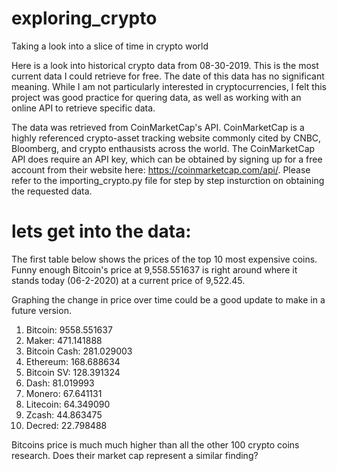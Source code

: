 # exploring_crypto
Taking a look into a slice of time in crypto world 

Here is a look into historical crypto data from 08-30-2019. This is the most current data I could retrieve for free. The date of this data has no significant meaning. While I am not particularly interested in cryptocurrencies, I felt this project was good practice for quering data, as well as working with an online API to retrieve specific data. 

The data was retrieved from CoinMarketCap's API. CoinMarketCap is a highly referenced crypto-asset tracking website commonly cited by CNBC, Bloomberg, and crypto enthausists across the world. The CoinMarketCap API does require an API key, which can be obtained by signing up for a free account from their website here: https://coinmarketcap.com/api/. Please refer to the importing_crypto.py file for step by step insturction on obtaining the requested data.

# lets get into the data:
The first table below shows the prices of the top 10 most expensive coins. Funny enough Bitcoin's price at 9,558.551637 is right around where it stands today (06-2-2020) at a current price of 9,522.45. 

Graphing the change in price over time could be a good update to make in a future version.

1. Bitcoin: 9558.551637
2. Maker: 471.141888
3. Bitcoin Cash: 281.029003
4. Ethereum: 168.688634
5. Bitcoin SV: 128.391324
6. Dash: 81.019993 
7. Monero: 67.641131 
8. Litecoin: 64.349090 
9. Zcash: 44.863475 
10. Decred: 22.798488 

Bitcoins price is much much higher than all the other 100 crypto coins research. Does their market cap represent a similar finding?




